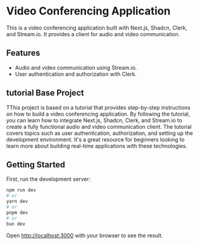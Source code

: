 # Video Conferencing Application

This is a video conferencing application built with Next.js, Shadcn, Clerk, and Stream.io. It provides a client for audio and video communication.

## Features

- Audio and video communication using Stream.io.
- User authentication and authorization with Clerk.

## tutorial Base Project

TThis project is based on a tutorial that provides step-by-step instructions on how to build a video conferencing application. By following the tutorial, you can learn how to integrate Next.js, Shadcn, Clerk, and Stream.io to create a fully functional audio and video communication client. The tutorial covers topics such as user authentication, authorization, and setting up the development environment. It's a great resource for beginners looking to learn more about building real-time applications with these technologies.

## Getting Started

First, run the development server:

```bash
npm run dev
# or
yarn dev
# or
pnpm dev
# or
bun dev
```

Open [http://localhost:3000](http://localhost:3000) with your browser to see the result.
